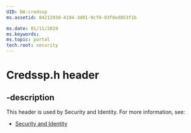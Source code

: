 ```yaml
---
UID: NA:credssp
ms.assetid: 8421293d-4194-3d01-9cf0-93f8ed853f1b

ms.date: 01/11/2019
ms.keywords: 
ms.topic: portal
tech.root: security
---
```


# Credssp.h header


## -description


This header is used by Security and Identity. For more information, see:

- [Security and Identity](../_security/index.md)

